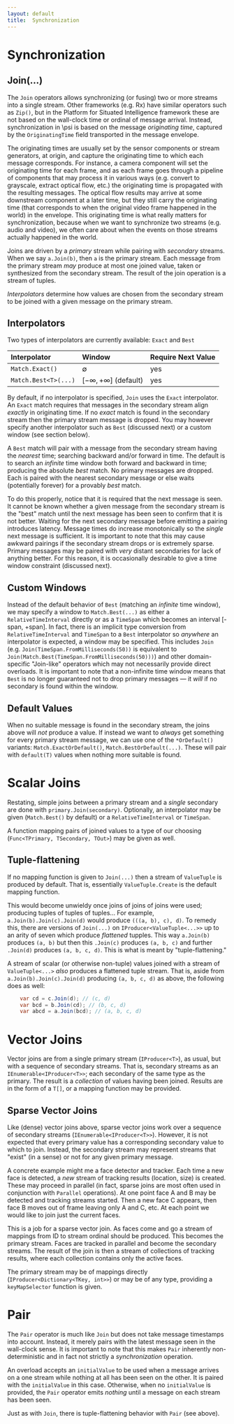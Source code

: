 ```yaml
---
layout: default
title:  Synchronization
---
```


# Synchronization

## Join(...)

The `Join` operators allows synchronizing (or fusing) two or more streams into a single stream.
Other frameworks (e.g. Rx) have similar operators such as `Zip()`, but in the Platform for Situated Intelligence framework these are not based on the wall-clock time or ordinal of message arrival. Instead, synchronization in \\psi is based on the message _originating time_, captured by the `OriginatingTime` field transported in the message envelope.

The originating times are usually set by the sensor components or stream generators, at origin, and capture the originating time to which each message corresponds. For instance, a camera component will set the originating time for each frame, and as each frame goes through a pipeline of components that may process it in various ways (e.g. convert to grayscale, extract optical flow, etc.) the originating time is propagated with the resulting messages. The optical flow results may arrive at some downstream component at a later time, but they still carry the originating time (that corresponds to when the original video frame happened in the world) in the envelope. This originating time is what really matters for synchronization, because when we want to synchronize two streams (e.g. audio and video), we often care about when the events on those streams actually happened in the world. 

Joins are driven by a _primary_ stream while pairing with _secondary_ streams.
When we say `a.Join(b)`, then `a` is the primary stream.
Each message from the primary stream _may_ produce at most one joined value, taken or synthesized from the secondary stream. The result of the join operation is a stream of tuples.

_Interpolators_ determine how values are chosen from the secondary stream to be joined with a given message on the primary stream.

## Interpolators

Two types of interpolators are currently available: `Exact` and `Best`

| Interpolator | Window | Require Next Value |
|:--|:--|:--|
| `Match.Exact()` | ∅ | yes |
| `Match.Best<T>(...)` | [−∞, +∞] (default) | yes |

By default, if no interpolator is specified, `Join` uses the `Exact` interpolator. An `Exact` match requires that messages in the secondary stream align _exactly_ in originating time.
If no _exact_ match is found in the secondary stream then the primary stream message is dropped.
You may however specify another interpolator such as `Best` (discussed next) or a custom window (see section below). 

A `Best` match will pair with a message from the secondary stream having the _nearest_ time; searching backward and/or forward in time.
The default is to search an _infinite_ time window both forward and backward in time; producing the absolute _best_ match.
No primary messages are dropped. Each is paired with the nearest secondary message or else waits (potentially forever) for a provably _best_ match.

To do this properly, notice that it is required that the next message is seen.
It cannot be known whether a given message from the secondary stream is the "best" match until the next message has been seen to confirm that it is not better.
Waiting for the next secondary message before emitting a pairing introduces latency.
Message times do increase monotonically so the _single_ next message is sufficient.
It is important to note that this may cause awkward pairings if the secondary stream drops or is extremely sparse. Primary messages may be paired with _very_ distant secondaries for lack of anything better. For this reason, it is occasionally desirable to give a time window constraint (discussed next).

## Custom Windows

Instead of the default behavior of `Best` (matching an _infinite_ time window), we may specify a window to `Match.Best(...)` as either a `RelativeTimeInterval` directly or as a `TimeSpan` which becomes an interval [-span, +span].
In fact, there is an implicit type conversion from `RelativeTimeInterval` and `TimeSpan` to a `Best` interpolator so _anywhere_ an interpolator is expected, a window may be specified.
This includes `Join` (e.g. `Join(TimeSpan.FromMilliseconds(50))` is equivalent to `Join(Match.Best(TimeSpan.FromMilliseconds(50)))`) and other domain-specific "Join-like" operators which may not necessarily provide direct overloads.
It is important to note that a non-infinite time window means that `Best` is no longer guaranteed not to drop primary messages — it _will_ if no secondary is found within the window.

## Default Values

When no suitable message is found in the secondary stream, the joins above will _not_ produce a value.
If instead we want to _always_ get something for every primary stream message, we can use one of the `*OrDefault()` variants: `Match.ExactOrDefault()`, `Match.BestOrDefault(...)`.
These will pair with `default(T)` values when nothing more suitable is found.

# Scalar Joins

Restating, simple joins between a primary stream and a _single_ secondary are done with `primary.Join(secondary)`.
Optionally, an interpolator may be given (`Match.Best()` by default) or a `RelativeTimeInterval` or `TimeSpan`.

A function mapping pairs of joined values to a type of our choosing (`Func<TPrimary, TSecondary, TOut>`) may be given as well.

## Tuple-flattening

If no mapping function is given to `Join(...)` then a stream of `ValueTuple` is produced by default.
That is, essentially `ValueTuple.Create` is the default mapping function.

This would become unwieldy once joins of joins of joins were used; producing tuples of tuples of tuples...
For example, `a.Join(b).Join(c).Join(d)` would produce `(((a, b), c), d)`.
To remedy this, there are versions of `Join(...)` on `IProducer<ValueTuple<...>>` up to an arity of seven which produce _flattened_ tupples.
This way `a.Join(b)` produces `(a, b)` but then this `.Join(c)` produces `(a, b, c)` and further `.Join(d)` produces `(a, b, c, d)`.
This is what is meant by "tuple-flattening."

A stream of scalar (or otherwise non-tuple) values joined with a stream of `ValueTuple<...>` _also_ produces a flattened tuple stream.
That is, aside from `a.Join(b).Join(c).Join(d)` producing `(a, b, c, d)` as above, the following does as well:

```csharp
    var cd = c.Join(d); // (c, d)
    var bcd = b.Join(cd); // (b, c, d)
    var abcd = a.Join(bcd); // (a, b, c, d)
```

# Vector Joins

Vector joins are from a single primary stream (`IProducer<T>`), as usual, but with a sequence of secondary streams.
That is, secondary streams as an `IEnumerable<IProducer<T>>`; each secondary of the same type as the primary.
The result is a _collection_ of values having been joined.
Results are in the form of a `T[]`, or a mapping function may be provided.

## Sparse Vector Joins

Like (dense) vector joins above, sparse vector joins work over a sequence of secondary streams (`IEnumerable<IProducer<T>>`).
However, it is not expected that every primary value has a corresponding secondary value to which to join.
Instead, the secondary stream may represent streams that "exist" (in a sense) or not for any given primary message.

A concrete example might me a face detector and tracker.
Each time a new face is detected, a _new_ stream of tracking results (location, size) is created.
These may proceed in parallel (in fact, sparse joins are most often used in conjunction with `Parallel` operations).
At one point face A and B may be detected and tracking streams started.
Then a new face C appears, then face B moves out of frame leaving only A and C, etc.
At each point we would like to join just the current faces.

This is a job for a sparse vector join.
As faces come and go a stream of mappings from ID to stream ordinal should be produced.
This becomes the primary stream.
Faces are tracked in parallel and become the secondary streams.
The result of the join is then a stream of collections of tracking results, where each collection contains only the active faces.

The primary stream may be of mappings directly (`IProducer<Dictionary<TKey, int>>`) or may be of any type, providing a `keyMapSelector` function is given.

# Pair

The `Pair` operator is much like `Join` but does not take message timestamps into account.
Instead, it merely pairs with the latest message seen in the wall-clock sense.
It is important to note that this makes `Pair` inherently non-deterministic and in fact not strictly a _synchronization_ operation.

An overload accepts an `initialValue` to be used when a message arrives on a one stream while nothing at all has been seen on the other.
It is paired with the `initialValue` in this case.
Otherwise, when no `initialValue` is provided, the `Pair` operator emits _nothing_ until a message on each stream has been seen.

Just as with `Join`, there is tuple-flattening behavior with `Pair` (see above).